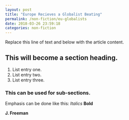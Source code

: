 ```yaml
---
layout: post
title: "Europe Recieves a Globalist Beating"
permalink: /non-fiction/eu-globalists
date: 2018-03-26 23:59:18
categories: non-fiction
---
```


Replace this line of text and below with the article content.

## This will become a section heading.
1. List entry one.
2. List entry two.
3. List entry three.

### This can be used for sub-sections.

Emphasis can be done like this: *Italics* **Bold**

**J. Freeman**

